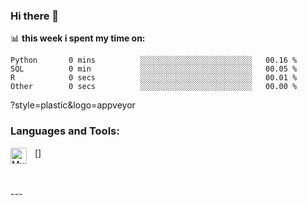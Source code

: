 ### Hi there 👋

<!--
**ejehoon/ejehoon** is a ✨ _special_ ✨ repository because its `README.md` (this file) appears on your GitHub profile.

Here are some ideas to get you started:

- 🔭 I’m currently working on ...
- 🌱 I’m currently learning ... 
- 👯 I’m looking to collaborate on ...
- 🤔 I’m looking for help with ...
- 💬 Ask me about ...
- 📫 How to reach me: ...
- 😄 Pronouns: ...
- ⚡ Fun fact: ...
-->



📊 **this week i spent my time on:**
<!--START_SECTION:waka-->

```text
Python       0 mins          ░░░░░░░░░░░░░░░░░░░░░░░░░   00.16 %
SQL          0 min           ░░░░░░░░░░░░░░░░░░░░░░░░░   00.05 %
R            0 secs          ░░░░░░░░░░░░░░░░░░░░░░░░░   00.01 %
Other        0 secs          ░░░░░░░░░░░░░░░░░░░░░░░░░   00.00 %
```
<!--END_SECTION:waka-->



<!-- style -->
?style=plastic&logo=appveyor
<!-- end style -->

### Languages and Tools:

[<img align="left" alt="MySQL" width="26px" src="https://cdn.jsdelivr.net/gh/devicons/devicon/icons/mysql/mysql-original.svg" style="padding-right:10px;" />]

<br />
<br />
---

